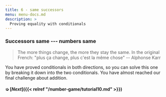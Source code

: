```yaml
---
title: 6 - same successors
menu: menu-docs.md
description: >
  Proving equality with conditionals
---
```


### Successors same --- numbers same

> The more things change, the more they stay the same.  In the
> original French: "plus ça change, plus c'est la même chose" --
> Alphonse Karr

You have proved conditionals in both directions, so you can solve this
one by breaking it down into the two conditionals.  You have almost
reached our final challenge about addition.

<div class=proof-editor data-exercise="nat/addx4"></div>

#### ➭ [***Next***]({{< relref "/number-game/tutorial10.md" >}})

